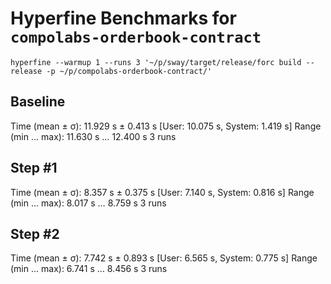 # Hyperfine Benchmarks for `compolabs-orderbook-contract`

```
hyperfine --warmup 1 --runs 3 '~/p/sway/target/release/forc build --release -p ~/p/compolabs-orderbook-contract/'
```

## Baseline

  Time (mean ± σ):     11.929 s ±  0.413 s    [User: 10.075 s, System: 1.419 s]
  Range (min … max):   11.630 s … 12.400 s    3 runs

## Step #1

  Time (mean ± σ):      8.357 s ±  0.375 s    [User: 7.140 s, System: 0.816 s]
  Range (min … max):    8.017 s …  8.759 s    3 runs

## Step #2

  Time (mean ± σ):      7.742 s ±  0.893 s    [User: 6.565 s, System: 0.775 s]
  Range (min … max):    6.741 s …  8.456 s    3 runs

